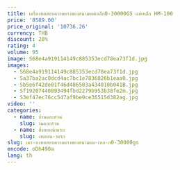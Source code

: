 ```yaml
---
title: เครื่องทดสอบความแรงของสนามแม่เหล็ก0-30000GS แม่เหล็ก HM-100
price: '8589.00'
price_original: '10736.26'
currency: THB
discount: 20%
rating: 4
volume: 95
image: S68e4a919114149c885353ecd78ea73f1d.jpg
images:
  - S68e4a919114149c885353ecd78ea73f1d.jpg
  - Sa37ba2ac0dcd4ac7bc1e7836826b1eaa0.jpg
  - Sb5e6f42de01f46d486503a434010b041B.jpg
  - Sf19207440893494fbd2279b953b38fe2m.jpg
  - S3ef47ec76cc547af9be9ce36515d382ag.jpg
video: ''
categories:
  - name: บ้านและสวน
    slug: านและสวน
  - name: สิ่งทอหน้าแรก
    slug: งทอหน-าแรก
slug: เคร-องทดสอบความแรงของสนามแม-เหล-ก0-30000gs
encode: oDh490a
lang: th
---
```

  